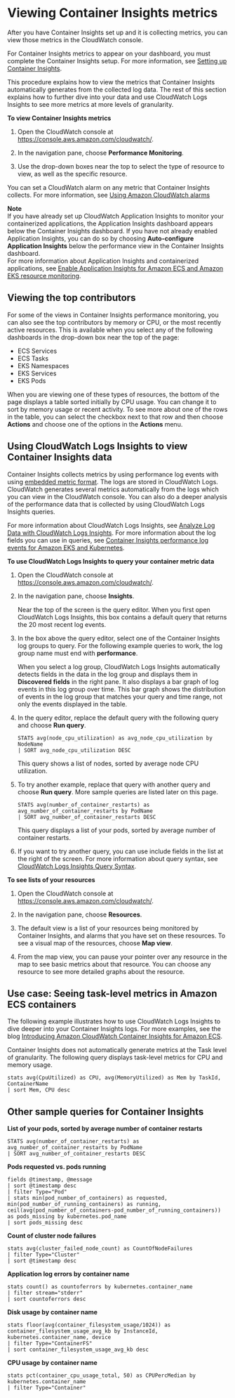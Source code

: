 # Viewing Container Insights metrics<a name="Container-Insights-view-metrics"></a>

After you have Container Insights set up and it is collecting metrics, you can view those metrics in the CloudWatch console\.

For Container Insights metrics to appear on your dashboard, you must complete the Container Insights setup\. For more information, see [Setting up Container Insights](deploy-container-insights.md)\.

This procedure explains how to view the metrics that Container Insights automatically generates from the collected log data\. The rest of this section explains how to further dive into your data and use CloudWatch Logs Insights to see more metrics at more levels of granularity\.

**To view Container Insights metrics**

1. Open the CloudWatch console at [https://console\.aws\.amazon\.com/cloudwatch/](https://console.aws.amazon.com/cloudwatch/)\.

1. In the navigation pane, choose **Performance Monitoring**\.

1. Use the drop\-down boxes near the top to select the type of resource to view, as well as the specific resource\.

You can set a CloudWatch alarm on any metric that Container Insights collects\. For more information, see [ Using Amazon CloudWatch alarms](AlarmThatSendsEmail.md)

**Note**  
If you have already set up CloudWatch Application Insights to monitor your containerized applications, the Application Insights dashboard appears below the Container Insights dashboard\. If you have not already enabled Application Insights, you can do so by choosing **Auto\-configure Application Insights** below the performance view in the Container Insights dashboard\.  
For more information about Application Insights and containerized applications, see [Enable Application Insights for Amazon ECS and Amazon EKS resource monitoring](appinsights-setting-up-console.md#appinsights-container-insights)\.

## Viewing the top contributors<a name="Container-Insights-view-metrics-topn"></a>

For some of the views in Container Insights performance monitoring, you can also see the top contributors by memory or CPU, or the most recently active resources\. This is available when you select any of the following dashboards in the drop\-down box near the top of the page:
+ ECS Services
+ ECS Tasks
+ EKS Namespaces
+ EKS Services
+ EKS Pods

When you are viewing one of these types of resources, the bottom of the page displays a table sorted initially by CPU usage\. You can change it to sort by memory usage or recent activity\. To see more about one of the rows in the table, you can select the checkbox next to that row and then choose **Actions** and choose one of the options in the **Actions** menu\.

## Using CloudWatch Logs Insights to view Container Insights data<a name="Container-Insights-CloudWatch-Logs-Insights"></a>

Container Insights collects metrics by using performance log events with using [embedded metric format](CloudWatch_Embedded_Metric_Format.md)\. The logs are stored in CloudWatch Logs\. CloudWatch generates several metrics automatically from the logs which you can view in the CloudWatch console\. You can also do a deeper analysis of the performance data that is collected by using CloudWatch Logs Insights queries\.

For more information about CloudWatch Logs Insights, see [Analyze Log Data with CloudWatch Logs Insights](https://docs.aws.amazon.com/AmazonCloudWatch/latest/logs/AnalyzingLogData.html)\. For more information about the log fields you can use in queries, see [Container Insights performance log events for Amazon EKS and Kubernetes](Container-Insights-reference-performance-logs-EKS.md)\.

**To use CloudWatch Logs Insights to query your container metric data**

1. Open the CloudWatch console at [https://console\.aws\.amazon\.com/cloudwatch/](https://console.aws.amazon.com/cloudwatch/)\.

1. In the navigation pane, choose **Insights**\.

   Near the top of the screen is the query editor\. When you first open CloudWatch Logs Insights, this box contains a default query that returns the 20 most recent log events\.

1. In the box above the query editor, select one of the Container Insights log groups to query\. For the following example queries to work, the log group name must end with **performance**\.

   When you select a log group, CloudWatch Logs Insights automatically detects fields in the data in the log group and displays them in **Discovered fields** in the right pane\. It also displays a bar graph of log events in this log group over time\. This bar graph shows the distribution of events in the log group that matches your query and time range, not only the events displayed in the table\.

1. In the query editor, replace the default query with the following query and choose **Run query**\.

   ```
   STATS avg(node_cpu_utilization) as avg_node_cpu_utilization by NodeName
   | SORT avg_node_cpu_utilization DESC
   ```

   This query shows a list of nodes, sorted by average node CPU utilization\.

1. To try another example, replace that query with another query and choose **Run query**\. More sample queries are listed later on this page\.

   ```
   STATS avg(number_of_container_restarts) as avg_number_of_container_restarts by PodName
   | SORT avg_number_of_container_restarts DESC
   ```

   This query displays a list of your pods, sorted by average number of container restarts\.

1. If you want to try another query, you can use include fields in the list at the right of the screen\. For more information about query syntax, see [CloudWatch Logs Insights Query Syntax](https://docs.aws.amazon.com/AmazonCloudWatch/latest/logs/CWL_QuerySyntax.html)\.

**To see lists of your resources**

1. Open the CloudWatch console at [https://console\.aws\.amazon\.com/cloudwatch/](https://console.aws.amazon.com/cloudwatch/)\.

1. In the navigation pane, choose **Resources**\.

1. The default view is a list of your resources being monitored by Container Insights, and alarms that you have set on these resources\. To see a visual map of the resources, choose **Map view**\.

1. From the map view, you can pause your pointer over any resource in the map to see basic metrics about that resource\. You can choose any resource to see more detailed graphs about the resource\.

## Use case: Seeing task\-level metrics in Amazon ECS containers<a name="Container-Insights-CloudWatch-Logs-Insights-example"></a>

The following example illustrates how to use CloudWatch Logs Insights to dive deeper into your Container Insights logs\. For more examples, see the blog [ Introducing Amazon CloudWatch Container Insights for Amazon ECS](http://aws.amazon.com/blogs/mt/introducing-container-insights-for-amazon-ecs/)\.

 Container Insights does not automatically generate metrics at the Task level of granularity\. The following query displays task\-level metrics for CPU and memory usage\.

```
stats avg(CpuUtilized) as CPU, avg(MemoryUtilized) as Mem by TaskId, ContainerName
| sort Mem, CPU desc
```

## Other sample queries for Container Insights<a name="Container-Insights-sample-queries"></a>

**List of your pods, sorted by average number of container restarts**

```
STATS avg(number_of_container_restarts) as avg_number_of_container_restarts by PodName
| SORT avg_number_of_container_restarts DESC
```

**Pods requested vs\. pods running**

```
fields @timestamp, @message 
| sort @timestamp desc 
| filter Type="Pod" 
| stats min(pod_number_of_containers) as requested, min(pod_number_of_running_containers) as running, ceil(avg(pod_number_of_containers-pod_number_of_running_containers)) as pods_missing by kubernetes.pod_name 
| sort pods_missing desc
```

**Count of cluster node failures**

```
stats avg(cluster_failed_node_count) as CountOfNodeFailures 
| filter Type="Cluster" 
| sort @timestamp desc
```

**Application log errors by container name**

```
stats count() as countoferrors by kubernetes.container_name 
| filter stream="stderr" 
| sort countoferrors desc
```

**Disk usage by container name**

```
stats floor(avg(container_filesystem_usage/1024)) as container_filesystem_usage_avg_kb by InstanceId, kubernetes.container_name, device 
| filter Type="ContainerFS" 
| sort container_filesystem_usage_avg_kb desc
```

**CPU usage by container name**

```
stats pct(container_cpu_usage_total, 50) as CPUPercMedian by kubernetes.container_name 
| filter Type="Container"
```